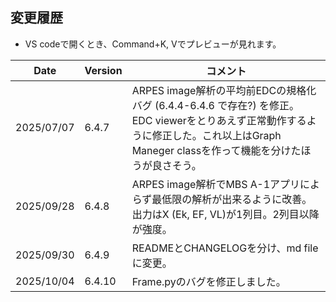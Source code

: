 ## 変更履歴

- VS codeで開くとき、Command+K, Vでプレビューが見れます。

|Date|Version|コメント|
|-----|-----|-----|
|2025/07/07|6.4.7|ARPES image解析の平均前EDCの規格化バグ (6.4.4-6.4.6 で存在?) を修正。  EDC viewerをとりあえず正常動作するように修正した。これ以上はGraph Maneger classを作って機能を分けたほうが良さそう。|
|2025/09/28|6.4.8|ARPES image解析でMBS A-1アプリによらず最低限の解析が出来るように改善。  出力はX (Ek, EF, VL)が1列目。2列目以降が強度。|
|2025/09/30|6.4.9|READMEとCHANGELOGを分け、md fileに変更。|
|2025/10/04|6.4.10|Frame.pyのバグを修正しました。|
